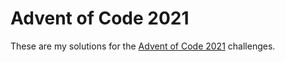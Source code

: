 # Advent of Code 2021

These are my solutions for the [Advent of Code 2021](https://adventofcode.com/2021) challenges.